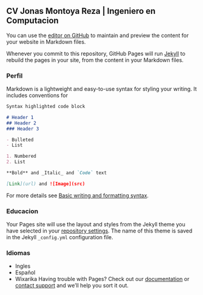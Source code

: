## CV Jonas Montoya Reza | Ingeniero en Computacion

You can use the [editor on GitHub](https://github.com/jonasmreza/jonasmontoyareza.github.io/edit/gh-pages/index.md) to maintain and preview the content for your website in Markdown files.

Whenever you commit to this repository, GitHub Pages will run [Jekyll](https://jekyllrb.com/) to rebuild the pages in your site, from the content in your Markdown files.

### Perfil

Markdown is a lightweight and easy-to-use syntax for styling your writing. It includes conventions for

```markdown
Syntax highlighted code block

# Header 1
## Header 2
### Header 3

- Bulleted
- List

1. Numbered
2. List

**Bold** and _Italic_ and `Code` text

[Link](url) and ![Image](src)
```

For more details see [Basic writing and formatting syntax](https://docs.github.com/en/github/writing-on-github/getting-started-with-writing-and-formatting-on-github/basic-writing-and-formatting-syntax).

### Educacion

Your Pages site will use the layout and styles from the Jekyll theme you have selected in your [repository settings](https://github.com/jonasmreza/jonasmontoyareza.github.io/settings/pages). The name of this theme is saved in the Jekyll `_config.yml` configuration file.

### Idiomas
- Ingles
- Español
- Wixarika
Having trouble with Pages? Check out our [documentation](https://docs.github.com/categories/github-pages-basics/) or [contact support](https://support.github.com/contact) and we’ll help you sort it out.
